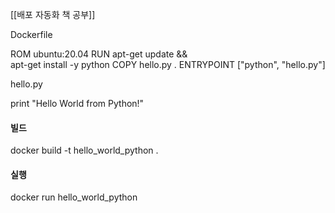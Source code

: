 [[배포 자동화 책 공부]]

Dockerfile

ROM ubuntu:20.04
RUN apt-get update && \
    apt-get install -y python
COPY hello.py .
ENTRYPOINT ["python", "hello.py"]

hello.py

print "Hello World from Python!"

#### 빌드
docker build -t hello_world_python .

#### 실행
docker run hello_world_python

